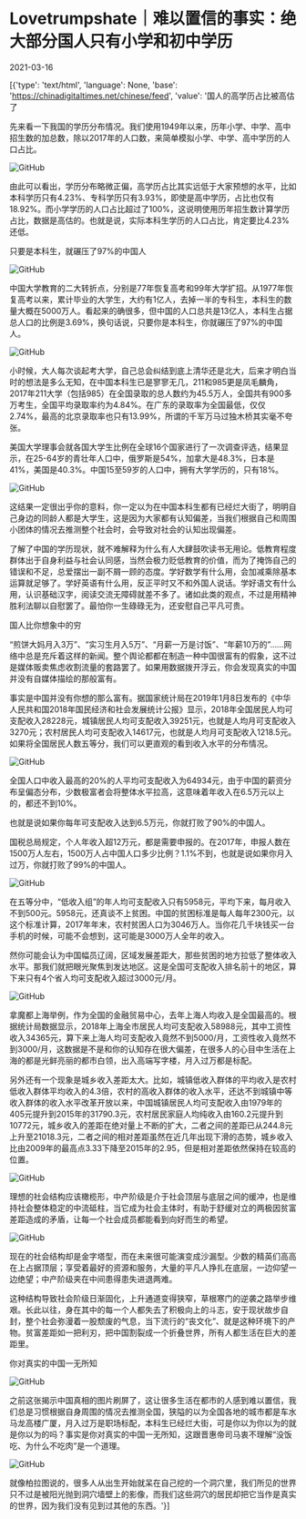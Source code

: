 # Lovetrumpshate｜难以置信的事实：绝大部分国人只有小学和初中学历

2021-03-16

[{'type': 'text/html', 'language': None, 'base': 'https://chinadigitaltimes.net/chinese/feed', 'value': '国人的高学历占比被高估了

先来看一下我国的学历分布情况。我们使用1949年以来，历年小学、中学、高中招生数的加总数，除以2017年的人口数，来简单模拟小学、中学、高中学历的人口占比。

![GitHub](https://chinadigitaltimes.net/chinese/files/2021/03/post-663636-60507f241fb21.)

由此可以看出，学历分布略微正偏，高学历占比其实远低于大家预想的水平，比如本科学历只有4.23%、专科学历只有3.93%，即使是高中学历，占比也仅有18.92%。而小学学历的人口占比超过了100%，这说明使用历年招生数计算学历占比，数据是高估的。也就是说，实际本科生学历的人口占比，肯定要比4.23%还低。

只要是本科生，就碾压了97%的中国人

![GitHub](https://chinadigitaltimes.net/chinese/files/2021/03/post-663636-60507f25a32f0.)

中国大学教育的二大转折点，分别是77年恢复高考和99年大学扩招。从1977年恢复高考以来，累计毕业的大学生，大约有1亿人，去掉一半的专科生，本科生的数量大概在5000万人。看起来的确很多，但中国的人口总共是13亿人，本科生占据总人口的比例是3.69%，换句话说，只要你是本科生，你就碾压了97%的中国人。

![GitHub](https://chinadigitaltimes.net/chinese/files/2021/03/post-663636-60507f277e38f.)

小时候，大人每次谈起考大学，自己总会纠结到底上清华还是北大，后来才明白当时的想法是多么无知，在中国本科生已是寥寥无几，211和985更是凤毛麟角，2017年211大学（包括985）在全国录取的总人数约为45.5万人，全国共有900多万考生，全国平均录取率约为4.84%。在广东的录取率为全国最低，仅仅2.74%，最高的北京录取率也只有13.99%，所谓的千军万马过独木桥其实毫不夸张。

美国大学理事会就各国大学生比例在全球16个国家进行了一次调查评选，结果显示，在25-64岁的青壮年人口中，俄罗斯是54%，加拿大是48.3%，日本是41%，美国是40.3%。中国15至59岁的人口中，拥有大学学历的，只有18%。

![GitHub](https://chinadigitaltimes.net/chinese/files/2021/03/post-663636-60507f290e6e0.)

这结果一定很出乎你的意料，你一定以为在中国本科生都有已经烂大街了，明明自己身边的同龄人都是大学生，这是因为大家都有认知偏差，当我们根据自己和周围小团体的情况去推测整个社会时，会导致对社会的认知出现偏差。

了解了中国的学历现状，就不难解释为什么有人大肆鼓吹读书无用论。低教育程度群体出于自身利益与社会认同感，当然会极力贬低教育的价值，而为了掩饰自己的错误和不足，总爱摆出一副不屑一顾的态度。学好数学有什么用，会加减乘除基本运算就足够了。学好英语有什么用，反正平时又不和外国人说话。学好语文有什么用，认识基础汉字，阅读交流无障碍就差不多了。诸如此类的观点，不过是用精神胜利法聊以自慰罢了。最怕你一生碌碌无为，还安慰自己平凡可贵。

国人比你想象中的穷

“煎饼大妈月入3万”、“实习生月入5万”、“月薪一万是讨饭”、“年薪10万的”……网络中总是充斥着这样的新闻。整个舆论都都在制造一种中国很富有的假象，这不过是媒体贩卖焦虑收割流量的套路罢了。如果用数据拨开浮云，你会发现真实的中国并没有自媒体描绘的那般富有。

事实是中国并没有你想的那么富有。据国家统计局在2019年1月8日发布的《中华人民共和国2018年国民经济和社会发展统计公报》显示，2018年全国居民人均可支配收入28228元，城镇居民人均可支配收入39251元，也就是人均月可支配收入3270元；农村居民人均可支配收入14617元，也就是人均月可支配收入1218.5元。如果将全国居民人数五等分，我们可以更直观的看到收入水平的分布情况。

![GitHub](https://chinadigitaltimes.net/chinese/files/2021/03/post-663636-60507f2a9297f.)

全国人口中收入最高的20%的人平均可支配收入为64934元，由于中国的薪资分布呈偏态分布，少数极富者会将整体水平拉高，这意味着年收入在6.5万元以上的，都还不到10%。

也就是说如果你每年可支配收入达到6.5万元，你就打败了90%的中国人。

国税总局规定，个人年收入超12万元，都是需要申报的。在2017年，申报人数在1500万人左右，1500万人占中国人口多少比例？1.1%不到，也就是说如果你月入过万，你就打败了99%的中国人。

![GitHub](https://chinadigitaltimes.net/chinese/files/2021/03/post-663636-60507f2c21bd0.)

在五等分中，“低收入组”的年人均可支配收入只有5958元，平均下来，每月收入不到500元。5958元，还真谈不上贫困。中国的贫困标准是每人每年2300元，以这个标准计算，2017年年末，农村贫困人口为3046万人。当你花几千块钱买一台手机的时候，可能不会想到，这可能是3000万人全年的收入。

然你可能会认为中国幅员辽阔，区域发展差距大，那些贫困的地方拉低了整体收入水平。那我们就把眼光聚焦到发达地区。这是全国可支配收入排名前十的地区，算下来只有4个省人均可支配收入超过3000元/月。

![GitHub](https://chinadigitaltimes.net/chinese/files/2021/03/post-663636-60507f2e34a9f.)

拿魔都上海举例，作为全国的金融贸易中心，去年上海人均收入是全国最高的。根据统计局数据显示，2018年上海全市居民人均可支配收入58988元，其中工资性收入34365元，算下来上海人均可支配收入竟然不到5000/月，工资性收入竟然不到3000/月，这数据是不是和你的认知存在很大偏差，在很多人的心目中生活在上海的都是光鲜亮丽的都市白领，出入高端写字楼，月入过万都是标配。

另外还有一个现象是城乡收入差距太大。比如，城镇低收入群体的平均收入是农村低收入群体平均收入的4.3倍，农村的高收入群体的收入水平，还达不到城镇中等收入群体的收入水平改革开放以来，中国城镇居民人均可支配收入由1979年的405元提升到2015年的31790.3元，农村居民家庭人均纯收入由160.2元提升到10772元，城乡收入的差距在绝对量上不断的扩大，二者之间的差距已从244.8元上升至21018.3元，二者之间的相对差距虽然在近几年出现下滑的态势，城乡收入比由2009年的最高点3.33下降至2015年的2.95，但是相对差距依然保持在较高的位置。

![GitHub](https://chinadigitaltimes.net/chinese/files/2021/03/post-663636-60507f300e551.png)

理想的社会结构应该橄榄形，中产阶级是介于社会顶层与底层之间的缓冲，也是维持社会整体稳定的中流砥柱，当它成为社会主体时，有助于舒缓对立的两极因贫富差距造成的矛盾，让每一个社会成员都能看到向好而生的希望。

![GitHub](https://chinadigitaltimes.net/chinese/files/2021/03/post-663636-60507f3204ecd.png)

现在的社会结构却是金字塔型，而在未来很可能演变成沙漏型。少数的精英们高高在上占据顶层；享受着最好的资源和服务，大量的平凡人挣扎在底层，一边仰望一边绝望；中产阶级夹在中间患得患失进退两难。

这种结构导致社会阶级日渐固化，上升通道变得狭窄，草根寒门的逆袭之路举步维艰。长此以往，身在其中的每一个人都失去了积极向上的斗志，安于现状故步自封，整个社会弥漫着一股颓废的气息，当下流行的“丧文化”、就是这种环境下的产物。贫富差距如一把利刃，把中国割裂成一个折叠世界，所有人都生活在巨大的差距里。

你对真实的中国一无所知

![GitHub](https://chinadigitaltimes.net/chinese/files/2021/03/post-663636-60507f3418ea7.)

之前这张揭示中国真相的图片刷屏了，这让很多生活在都市的人感到难以置信，我们总是习惯根据自身周围的情况去推测全国，狭隘的以为全国各地的城市都是车水马龙高楼广厦，月入过万是职场标配，本科生已经烂大街，可是你以为你以为的就是你以为的吗？事实是你对真实的中国一无所知，这跟晋惠帝司马衷不理解“没饭吃、为什么不吃肉”是一个道理。

![GitHub](https://chinadigitaltimes.net/chinese/files/2021/03/post-663636-60507f3645892.)

就像柏拉图说的，很多人从出生开始就呆在自己挖的一个洞穴里，我们所见的世界只不过是被阳光抛到洞穴墙壁上的影像，而我们这些洞穴的居民却把它当作是真实的世界，因为我们没有见到过其他的东西。'}]